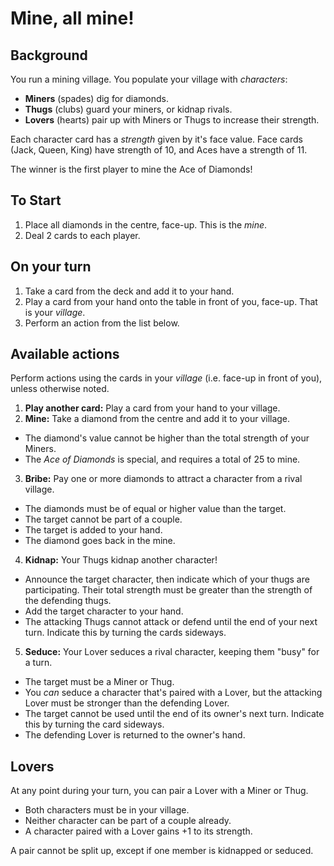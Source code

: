 # Mine, all mine!

## Background
You run a mining village. You populate your village with *characters*:
- **Miners** (spades) dig for diamonds.
- **Thugs** (clubs) guard your miners, or kidnap rivals.
- **Lovers** (hearts) pair up with Miners or Thugs to increase their strength.

Each character card has a *strength* given by it's face value. Face cards (Jack, Queen, King) have strength of 10, and Aces have a strength of 11.

The winner is the first player to mine the Ace of Diamonds!

## To Start
1. Place all diamonds in the centre, face-up. This is the *mine*.
2. Deal 2 cards to each player.

## On your turn
1. Take a card from the deck and add it to your hand.
2. Play a card from your hand onto the table in front of you, face-up. That is your *village*.
2. Perform an action from the list below.

## Available actions
Perform actions using the cards in your *village* (i.e. face-up in front of you), unless otherwise noted.

1. **Play another card:** Play a card from your hand to your village.
2. **Mine:** Take a diamond from the centre and add it to your village.
 - The diamond's value cannot be higher than the total strength of your Miners.
 - The *Ace of Diamonds* is special, and requires a total of 25 to mine.
3. **Bribe:** Pay one or more diamonds to attract a character from a rival village.
  - The diamonds must be of equal or higher value than the target.
  - The target cannot be part of a couple.
  - The target is added to your hand.
  - The diamond goes back in the mine.
4. **Kidnap:** Your Thugs kidnap another character!
  - Announce the target character, then indicate which of your thugs are participating. Their total strength must be greater than the strength of the defending thugs.
  - Add the target character to your hand.
  - The attacking Thugs cannot attack or defend until the end of your next turn. Indicate this by turning the cards sideways.
5. **Seduce:** Your Lover seduces a rival character, keeping them "busy" for a turn.
  - The target must be a Miner or Thug.
  - You *can* seduce a character that's paired with a Lover, but the attacking Lover must be stronger than the defending Lover.
  - The target cannot be used until the end of its owner's next turn. Indicate this by turning the card sideways.
  - The defending Lover is returned to the owner's hand.

## Lovers
At any point during your turn, you can pair a Lover with a Miner or Thug.
- Both characters must be in your village.
- Neither character can be part of a couple already.
- A character paired with a Lover gains +1 to its strength.

A pair cannot be split up, except if one member is kidnapped or seduced.

